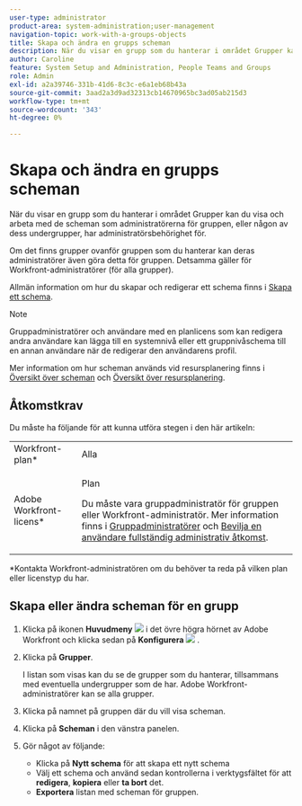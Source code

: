 ```yaml
---
user-type: administrator
product-area: system-administration;user-management
navigation-topic: work-with-a-groups-objects
title: Skapa och ändra en grupps scheman
description: När du visar en grupp som du hanterar i området Grupper kan du visa och arbeta med de scheman som administratörerna för gruppen, eller någon av dess undergrupper, har administratörsbehörighet för.
author: Caroline
feature: System Setup and Administration, People Teams and Groups
role: Admin
exl-id: a2a39746-331b-41d6-8c3c-e6a1eb68b43a
source-git-commit: 3aad2a3d9ad32313cb14670965bc3ad05ab215d3
workflow-type: tm+mt
source-wordcount: '343'
ht-degree: 0%

---
```


# Skapa och ändra en grupps scheman

När du visar en grupp som du hanterar i området Grupper kan du visa och arbeta med de scheman som administratörerna för gruppen, eller någon av dess undergrupper, har administratörsbehörighet för.

Om det finns grupper ovanför gruppen som du hanterar kan deras administratörer även göra detta för gruppen. Detsamma gäller för Workfront-administratörer (för alla grupper).

Allmän information om hur du skapar och redigerar ett schema finns i [Skapa ett schema](../../../administration-and-setup/set-up-workfront/configure-timesheets-schedules/create-schedules.md).

>[!NOTE]
>
>Gruppadministratörer och användare med en planlicens som kan redigera andra användare kan lägga till en systemnivå eller ett gruppnivåschema till en annan användare när de redigerar den användarens profil.

Mer information om hur scheman används vid resursplanering finns i [Översikt över scheman](/help/quicksilver/administration-and-setup/set-up-workfront/configure-timesheets-schedules/schedules-overview.md) och [Översikt över resursplanering](/help/quicksilver/resource-mgmt/resource-planning/get-started-resource-planner.md).

## Åtkomstkrav

Du måste ha följande för att kunna utföra stegen i den här artikeln:

<table style="table-layout:auto"> 
 <col> 
 <col> 
 <tbody> 
  <tr> 
   <td role="rowheader">Workfront-plan*</td> 
   <td>Alla</td> 
  </tr> 
  <tr> 
   <td role="rowheader">Adobe Workfront-licens*</td> 
   <td> <p>Plan </p> <p>Du måste vara gruppadministratör för gruppen eller Workfront-administratör. Mer information finns i <a href="../../../administration-and-setup/manage-groups/group-roles/group-administrators.md" class="MCXref xref">Gruppadministratörer</a> och <a href="../../../administration-and-setup/add-users/configure-and-grant-access/grant-a-user-full-administrative-access.md" class="MCXref xref">Bevilja en användare fullständig administrativ åtkomst</a>.</p> </td> 
  </tr> 
 </tbody> 
</table>

&#42;Kontakta Workfront-administratören om du behöver ta reda på vilken plan eller licenstyp du har.

## Skapa eller ändra scheman för en grupp

1. Klicka på ikonen **Huvudmeny** ![](assets/main-menu-icon.png) i det övre högra hörnet av Adobe Workfront och klicka sedan på **Konfigurera** ![](assets/gear-icon-settings.png) .

1. Klicka på **Grupper**.

   I listan som visas kan du se de grupper som du hanterar, tillsammans med eventuella undergrupper som de har. Adobe Workfront-administratörer kan se alla grupper.

1. Klicka på namnet på gruppen där du vill visa scheman.
1. Klicka på **Scheman** i den vänstra panelen.
1. Gör något av följande:

   * Klicka på **Nytt schema** för att skapa ett nytt schema
   * Välj ett schema och använd sedan kontrollerna i verktygsfältet för att **redigera**, **kopiera** eller **ta bort** det.
   * **Exportera** listan med scheman för gruppen.
